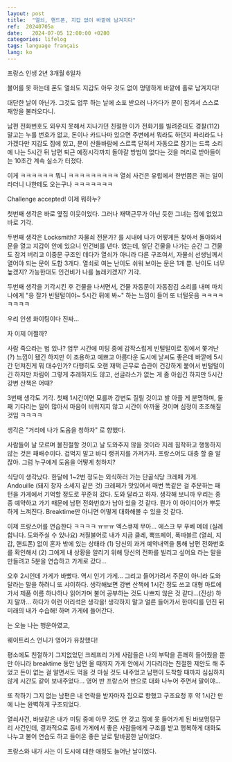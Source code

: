 ```yaml
---
layout: post
title:  "열쇠, 핸드폰, 지갑 없이 바깥에 남겨지다"
ref:  20240705a
date:   2024-07-05 12:00:00 +0200
categories: lifelog
tags: language français
lang: ko
---
```


프랑스 인생 2년 3개월 6일차

불어를 못 하는데 폰도 열쇠도 지갑도 아무 것도 없이 멍뎅하게 바깥에 홀로 남겨지다!

대단한 날이 아닌가. 그것도 업무 하는 날에 소포 받으러 나가다가 문이 잠겨서 스스로 재앙을 불러오다니.

남편 전화번호도 외우지 못해서 지나가던 친절한 이가 전화기를 빌려준대도 경찰(112) 말고는 누를 번호가 없고, 돈이나 카드나마 있으면 주변에서 뭐라도 하던지 파리라도 나가겠다만 지갑도 집에 있고, 문이 산들바람에 스르륵 닫혀서 자동으로 잠기는 드륵 소리에 나는 5시간 뒤 남편 퇴근 예정시각까지 돌아갈 방법이 없다는 것을 머리로 받아들이는 10초간 계속 실소가 터졌다. 

이게 ㅋㅋㅋㅋㅋㅋ 뭐니 ㅋㅋㅋㅋㅋㅋㅋㅋㅋ 열쇠 사건은 유럽에서 한번쯤은 겪는 일이라더니 나한테도 오는구나 ㅋㅋㅋㅋㅋㅋㅋ

Challenge accepted! 이제 뭐하누?

첫번째 생각은 바로 옆집 이웃이었다. 그러나 재택근무가 아닌 듯한 그녀는 집에 없었고 바로 기각. 

두번째 생각은 Locksmith? 자물쇠 전문가? 를 시내에 나가 어떻게든 찾아서 돌아와서 문을 열고 지갑이 안에 있으니 인건비를 낸다. 였는데, 일단 건물을 나가는 순간 그 건물도 잠겨 버리고 이중문 구조인 데다가 열쇠가 아니라 다른 구조여서, 자물쇠 선생님께서 열어야 되는 문이 도합 3개다. 열쇠로 여는 난이도 쉬워 보이는 문은 1개 뿐. 난이도 너무 높겠지? 가능한대도 인건비가 나를 놀래키겠지? 기각. 

두번째 생각을 기각시킨 후 건물을 나서면서, 건물 자동문이 자동잠김 소리를 내며 마치 나에게 "응 잘가 빈털털이야~ 5시간 뒤에 봐~" 하는 느낌이 들어 또 너털웃음 ㅋㅋㅋㅋㅋㅋㅋㅋ

우리 인생 화이팅이다 진짜...

자 이제 어쩔까?

사람 죽으라는 법 있나? 업무 시간에 미팅 중에 갑작스럽게 빈털털이로 집에서 쫓겨난 (?) 느낌이 됐긴 하지만 이 조용하고 예쁘고 아름다운 도시에 날씨도 좋은데 바깥에 5시간 던져진게 뭐 대수인가? 다행히도 오랜 재택 근무로 습관이 건강하게 붙어서 빈털털이긴 하지만 차림이 그렇게 추레하지도 않고, 선글라스가 없는 게 좀 아쉽긴 하지만 5시간 강변 산책은 어때?

3번째 생각도 기각. 첫째 1시간이면 모를까 강변도 질릴 것이고 발 아플 게 분명하며, 둘째 기다리는 일이 많아서 마음이 비워지지 않고 시간이 아까울 것이며 심정이 초조해질 것임 ㅋㅋㅋㅋ

생각은 "거리에 나가 도움을 청하자" 로 향했다. 

사람들이 날 모르며 불친절할 것이고 날 도와주지 않을 것이라 지레 짐작하고 행동하지 않는 것은 패배수이다. 겁먹지 말고 바디 랭귀지를 가져가자. 프랑스어도 대충 할 줄 알잖아. 그럼 누구에게 도움을 어떻게 청하지?

식당이 생각났다. 한달에 1~2번 정도는 외식하러 가는 단골식당 크레페 가게. Andouille (돼지 창자 소세지 같은 것) 크레페가 맛있어서 매번 똑같은 걸 주문하는 패턴을 가게에서 기억할 정도로 꾸준히 갔다. 도와 달라고 하자. 생각해 보니까 우리는 종종 예약하고 가기 때문에 남편 전화번호가 남아 있을 것 같다. 뭔가 이 아이디어가 뿌듯하게 느껴진다. Breaktime만 아니면 어떻게 대화해볼 수 있을 것 같다.

이제 프랑스어를 연습한다 ㅋㅋㅋㅋ ㅠㅠㅠ 엑스큐제 무아... 에스크 부 푸베 메데 (실례합니다. 도와주실 수 있나요) 저질불어로 내가 지금 클레, 뽁뜨페이, 폭따블르 (열쇠, 지갑, 핸드폰) 없이 혼자 밖에 있는 상태라 (1) 당신의 과거 예약내역을 통해 남편 전화번호를 확인해서 (2) 그에게 내 상황을 알리기 위해 당신의 전화를 빌리고 싶어요 라는 말을 만들려고 5분을 연습하고 가게로 갔다... 

오후 2시인데 가게가 바빴다. 역시 인기 가게... 그리고 들어가려서 주문이 아니라 도와달라는 말을 하려니 또 샤이하다. 생각해보면 강변 산책에 1시간 정도 쓰고 대형 마트에 가서 제품 이름 하나하나 읽어가며 불어 공부하는 것도 나쁘지 않은 것 같다...(진상) 하지 말까... 하다가 이런 어리석은 생각을! 생각하지 말고 얼른 들어가서 한마디를 던진 뒤 미래의 내가 수습해! 하며 가게에 들어간다. 

는 오늘 나는 행운아였고,

웨이트리스 언니가 영어가 유창했다!

평소에도 친절하기 그지없었던 크레프리 가게 사람들은 나의 부탁을 흔쾌히 들어줬을 뿐만 아니라 breaktime 동안 남편 올 때까지 가게 안에서 기다리라는 친절한 제안도 해 주었고 돈이 없는 걸 알면서도 먹을 것 마실 것도 내주었고 남편이 도착할 때까지 심심하지 않게 시간도 같이 보내주었다... 영어 반 프랑스어 반으로 대화 나누어 주면서 말이야... 

또 착하기 그지 없는 남편은 내 연락을 받자마자 집으로 향했고 구조요청 후 약 1시간 만에 나는 완벽하게 구조되었다.

열쇠사건, 바보같은 내가 미팅 중에 아무 것도 안 갖고 집에 못 들어가게 된 바보멍텅구리 사건인데, 결과적으로 동네 가게에서 좋은 사람들에게 구조를 받고 행복하게 대화도 나누고 불어 연습도 하고 들어온 좋은 날로 탈바꿈한 날이었다. 

프랑스와 내가 사는 이 도시에 대한 애정도 늘어난 날이었다. 